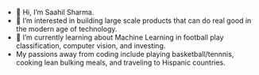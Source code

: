 - 👋 Hi, I’m Saahil Sharma.
- 👀 I’m interested in building large scale products that can do real good in the modern age of technology.
- 🌱 I’m currently learning about Machine Learning in football play classification, computer vision, and investing. 
- My passions away from coding include playing basketball/tennnis, cooking lean bulking meals, and traveling to Hispanic countries. 


<!---
saahilds/saahilds is a ✨ special ✨ repository because its `README.md` (this file) appears on your GitHub profile.
You can click the Preview link to take a look at your changes.
--->
